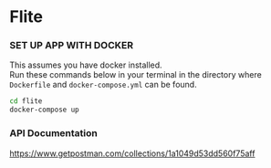 # Flite


### SET UP APP WITH DOCKER

This assumes you have docker installed. <br>Run these commands below in your terminal in the directory where `Dockerfile` and `docker-compose.yml` can be found.

```bash
cd flite
docker-compose up
````


### API Documentation
https://www.getpostman.com/collections/1a1049d53dd560f75aff